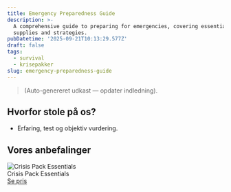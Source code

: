 ```yaml
---
title: Emergency Preparedness Guide
description: >-
  A comprehensive guide to preparing for emergencies, covering essential
  supplies and strategies.
pubDatetime: '2025-09-21T10:13:29.577Z'
draft: false
tags:
  - survival
  - krisepakker
slug: emergency-preparedness-guide
---
```

> (Auto-genereret udkast — opdater indledning).

## Hvorfor stole på os?
- Erfaring, test og objektiv vurdering.

## Vores anbefalinger


<!-- Auto: Affiliate-kort fra Products/SKUs -->

<div class="aff-card"><img src="abstract_15.png (https://v5.airtableusercontent.com/v3/u/45/45/1758463200000/I59buzaotAqKbVsDcRjqlg/C1Kk-g24zt_fJAinGeLsIMzJYJKTiAgSAGw3T2PRpNmVNE779V5tgKmC3XQSPKY5Gzb3VzaRJ3Zz_jZRTtL-8iu6-7-GCuauMUyYnh4a9IdIW8XuqnkMpNI04YsUYD4PpfsO_CxIm2RZdG6SMCJeNaMfnDEzkRmv-DiNVdsOJVY/ex46AwI5jwaLqeslDXJ4a4pCynAUXH5dHRDB0Yz6aUo)" alt="Crisis Pack Essentials" class="aff-card__img" /><div class="aff-card__meta"><div class="aff-card__title">Crisis Pack Essentials</div><a class="aff-btn" href="https://affiliate.homeessentialsee62.com/deal789?utm_source=klartilalt&utm_medium=affiliate&subid=emergency-preparedness-guide-2025-09-21" rel="sponsored nofollow noopener" target="_blank">Se pris</a></div></div>

